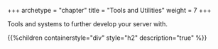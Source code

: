 +++
archetype = "chapter"
title = "Tools and Utilities"
weight = 7
+++

Tools and systems to further develop your server with.

{{%children containerstyle="div" style="h2" description="true" %}}
